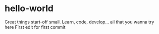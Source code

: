 # hello-world
Great things start-off small. Learn, code, develop... all that you wanna try here
First edit for first commit
